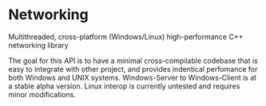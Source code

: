 # Networking
Multithreaded, cross-platform (Windows/Linux) high-performance C++ networking library

The goal for this API is to have a minimal cross-compilable codebase that is easy to integrate with other project, and provides indentical perfomance for both Windows and UNIX systems.
Windows-Server to Windows-Client is at a stable alpha version. Linux interop is currently untested and requires minor modifications.
